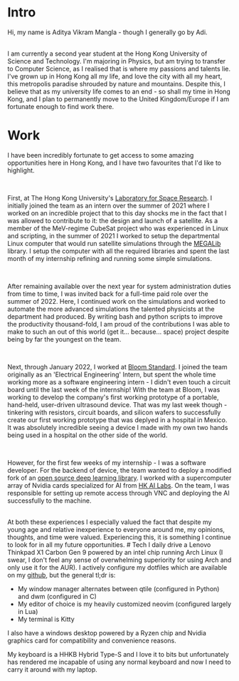 # Intro
Hi, my name is Aditya Vikram Mangla - though I generally go by Adi.

<br />
I am currently a second year student at the Hong Kong University of Science and Technology. I'm majoring in Physics, but am trying to transfer to Computer Science, as I realised that is where my passions and talents lie. I've grown up in Hong Kong all my life, and love the city with all my heart, this metropolis paradise shrouded by nature and mountains. Despite this, I believe that as my university life comes to an end - so shall my time in Hong Kong, and I plan to permanently move to the United Kingdom/Europe if I am fortunate enough to find work there.

# Work
I have been incredibly fortunate to get access to some amazing opportunities here in Hong Kong, and I have two favourites that I'd like to highlight.

<br />

First, at The Hong Kong University's [Laboratory for Space Research](https://www.lsr.hku.hk/ "Laboratory for Space Research"). I initially joined the team as an intern over the summer of 2021 where I worked on an incredible project that to this day shocks me in the fact that I was allowed to contribute to it: the design and launch of a satellite. As a member of the MeV-regime CubeSat project who was experienced in Linux and scripting, in the summer of 2021 I worked to setup the departmental Linux computer that would run satellite simulations through the [MEGALib](https://megalibtoolkit.com/home.html "MEGALib") library. I setup the computer with all the required libraries and spent the last month of my internship refining and running some simple simulations. 

<br />

After remaining available over the next year for system administration duties from time to time, I was invited back for a full-time paid role over the summer of 2022. Here, I continued work on the simulations and worked to automate the more advanced simulations the talented physicists at the department had produced. By writing bash and python scripts to improve the productivity thousand-fold, I am proud of the contributions I was able to make to such an out of this world (get it... because... space) project despite being by far the youngest on the team. 

<br />

Next, through January 2022, I worked at [Bloom Standard](https://www.bloomstandard.com/ "Bloom Standard"). I joined the team originally as an 'Electrical Engineering' Intern, but spent the whole time working more as a software engineering intern - I didn't even touch a circuit board until the last week of the internship! With the team at Bloom, I was working to develop the company's first working prototype of a portable, hand-held, user-driven ultrasound device. That was my last week though - tinkering with resistors, circuit boards, and silicon wafers to successfully create our first working prototype that was deplyed in a hospital in Mexico. It was absolutely incredible seeing a device I made with my own two hands being used in a hospital on the other side of the world.

<br />

However, for the first few weeks of my internship - I was a software developer. For the backend of device, the team wanted to deploy a modified fork of an [open source deep learning library](https://github.com/jannisborn/covid19_ultrasound/tree/master/pocovidnet "open source deep learning library"). I worked with a supercomputer array of Nvidia cards specialized for AI from [HK AI Labs](https://hongkongai.org/ "HK AI Labs"). On the team, I was responsible for setting up remote access through VNC and deploying the AI successfully to the machine. 


<br />
At both these experiences I especially valued the fact that despite my young age and relative inexperience to everyone around me, my opinions, thoughts, and time were valued. Experiencing this, it is something I continue to look for in all my future opportunities.
# Tech
I daily drive a Lenovo Thinkpad X1 Carbon Gen 9 powered by an intel chip running Arch Linux (I swear, I don't feel any sense of overwhelming superiority for using Arch and only use it for the AUR). I actively configure my dotfiles which are available on my <a href="https://github.com/AdityaRoot/dotfiles">github</a>, but the general tl;dr is:

<ul>
<li>My window manager alternates between qtile (configured in Python) and dwm (configured in C)</li>
<li>My editor of choice is my heavily customized neovim (configured largely in Lua)</li>
<li>My terminal is Kitty</li>
</ul>


I also have a windows desktop powered by a Ryzen chip and Nvidia graphics card for compatibility and convenience reasons.

My keyboard is a HHKB Hybrid Type-S and I love it to bits but unfortunately has rendered me incapable of using any normal keyboard and now I need to carry it around with my laptop.
